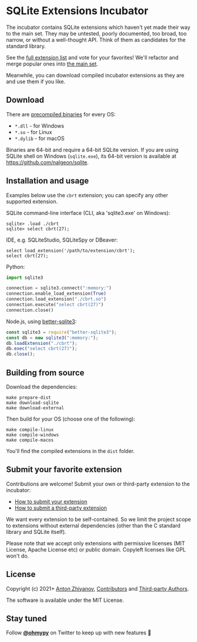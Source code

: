 # SQLite Extensions Incubator

The incubator contains SQLite extensions which haven't yet made their way to the main set. They may be untested, poorly documented, too broad, too narrow, or without a well-thought API. Think of them as candidates for the standard library.

See the [full extension list](https://github.com/nalgeon/sqlean/issues/27) and vote for your favorites! We'll refactor and merge popular ones into [the main set](https://github.com/nalgeon/sqlean).

Meanwhile, you can download compiled incubator extensions as they are and use them if you like.

## Download

There are [precompiled binaries](https://github.com/nalgeon/sqlean/releases/tag/incubator) for every OS:

-   `*.dll` - for Windows
-   `*.so` - for Linux
-   `*.dylib` - for macOS

Binaries are 64-bit and require a 64-bit SQLite version. If you are using SQLite shell on Windows (`sqlite.exe`), its 64-bit version is available at https://github.com/nalgeon/sqlite.

## Installation and usage

Examples below use the `cbrt` extension; you can specify any other supported extension.

SQLite command-line interface (CLI, aka 'sqlite3.exe' on Windows):

```
sqlite> .load ./cbrt
sqlite> select cbrt(27);
```

IDE, e.g. SQLiteStudio, SQLiteSpy or DBeaver:

```
select load_extension('/path/to/extension/cbrt');
select cbrt(27);
```

Python:

```python
import sqlite3

connection = sqlite3.connect(":memory:")
connection.enable_load_extension(True)
connection.load_extension("./cbrt.so")
connection.execute("select cbrt(27)")
connection.close()
```

Node.js, using [better-sqlite3](https://github.com/WiseLibs/better-sqlite3):

```js
const sqlite3 = require("better-sqlite3");
const db = new sqlite3(":memory:");
db.loadExtension("./cbrt");
db.exec("select cbrt(27)");
db.close();
```

## Building from source

Download the dependencies:

```
make prepare-dist
make download-sqlite
make download-external
```

Then build for your OS (choose one of the following):

```
make compile-linux
make compile-windows
make compile-macos
```

You'll find the compiled extensions in the `dist` folder.

## Submit your favorite extension

Contributions are welcome! Submit your own or third-party extension to the incubator:

-   [How to submit your extension](docs/submit.md)
-   [How to submit a third-party extension](docs/external.md)

We want every extension to be self-contained. So we limit the project scope to extensions without external dependencies (other than the C standard library and SQLite itself).

Please note that we accept only extensions with permissive licenses (MIT License, Apache License etc) or public domain. Copyleft licenses like GPL won't do.

## License

Copyright (c) 2021+ [Anton Zhiyanov](https://antonz.org/), [Contributors](https://github.com/nalgeon/sqlean/graphs/contributors) and [Third-party Authors](https://github.com/nalgeon/sqlean/issues/27).

The software is available under the MIT License.

## Stay tuned

Follow [**@ohmypy**](https://twitter.com/ohmypy) on Twitter to keep up with new features 🚀
